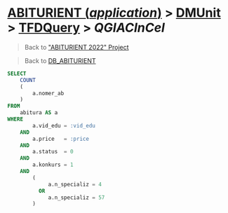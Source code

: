# [ABITURIENT (*application*)](../../app_abiturient_2022.md) > [DMUnit](../DMUnit.md) > [TFDQuery](TDFQuery.md) > *QGIACInCel*

> Back to ["ABITURIENT 2022" Project](/README.md)

> Back to [DB_ABITURIENT](../../../db/db_abiturient_2022.md)

```sql
SELECT
    COUNT
    (
        a.nomer_ab
    )
FROM
    abitura AS a
WHERE
        a.vid_edu = :vid_edu
    AND
        a.price   = :price
    AND
        a.status  = 0
    AND
        a.konkurs = 1
    AND
        (
             a.n_specializ = 4
          OR
             a.n_specializ = 57
        )
```